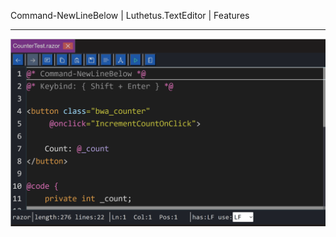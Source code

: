 Command-NewLineBelow | Luthetus.TextEditor | Features

---

![features_Command-NewLineBelow.gif](../../Images/Gifs/features_Command-NewLineBelow.gif)